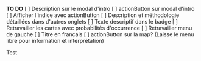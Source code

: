 **TO DO**
[ ] Description sur le modal d'intro
[ ] actionButton sur modal d'intro
[ ] Afficher l'indice avec actionButton
[ ] Description et méthodologie détaillées dans d'autres onglets
[ ] Texte descriptif dans le badge
[ ] Retravailler les cartes avec probabilités d'occurrence
[ ] Retravailler menu de gauche
[ ] Titre en français
[ ] actionButton sur la map? (Laisse le menu libre pour information et interprétation)

Test
